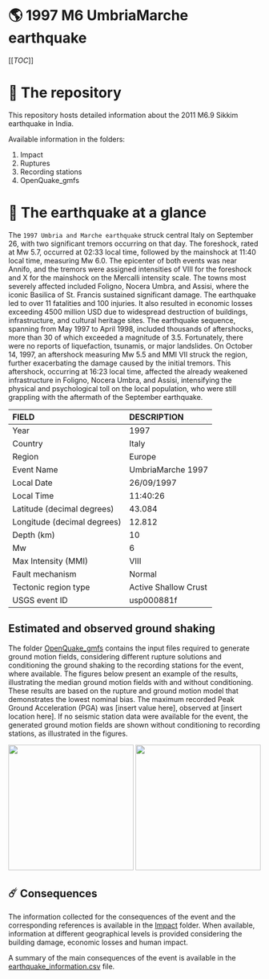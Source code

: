 # 🌎 1997 M6 UmbriaMarche earthquake
[[_TOC_]]

# 📂 The repository

This repository hosts detailed information about the 2011 M6.9 Sikkim earthquake in India.

Available information in the folders:

1. Impact
2. Ruptures
3. Recording stations
4. OpenQuake_gmfs


# 🚀 The earthquake at a glance 

The `1997 Umbria and Marche earthquake` struck central Italy on September 26, with two significant tremors occurring on that day. The foreshock, rated at Mw 5.7, occurred at 02:33 local time, followed by the mainshock at 11:40 local time, measuring Mw 6.0. The epicenter of both events was near Annifo, and the tremors were assigned intensities of VIII for the foreshock and X for the mainshock on the Mercalli intensity scale. The towns most severely affected included Foligno, Nocera Umbra, and Assisi, where the iconic Basilica of St. Francis sustained significant damage. The earthquake led to over 11 fatalities and 100 injuries. It also resulted in economic losses exceeding 4500 million USD due to widespread destruction of buildings, infrastructure, and cultural heritage sites. The earthquake sequence, spanning from May 1997 to April 1998, included thousands of aftershocks, more than 30 of which exceeded a magnitude of 3.5. Fortunately, there were no reports of liquefaction, tsunamis, or major landslides. On October 14, 1997, an aftershock measuring Mw 5.5 and MMI VII struck the region, further exacerbating the damage caused by the initial tremors. This aftershock, occurring at 16:23 local time, affected the already weakened infrastructure in Foligno, Nocera Umbra, and Assisi, intensifying the physical and psychological toll on the local population, who were still grappling with the aftermath of the September earthquake.

| FIELD | DESCRIPTION |
|:------|:------------|
| Year | 1997 |
| Country | Italy |
| Region | Europe |
| Event Name | UmbriaMarche 1997 |
| Local Date | 26/09/1997 |
| Local Time | 11:40:26 |
| Latitude (decimal degrees) | 43.084 |
| Longitude (decimal degrees) | 12.812 |
| Depth (km) | 10 |
| Mw | 6 |
| Max Intensity (MMI) | VIII |
| Fault mechanism | Normal |
| Tectonic region type | Active Shallow Crust |
| USGS event ID | usp000881f |

## Estimated and observed ground shaking

The folder [OpenQuake_gmfs](./OpenQuake_gmfs/) contains the input files required to generate ground motion fields, considering different rupture solutions and conditioning the ground shaking to the recording stations for the event, where available. The figures below present an example of the results, illustrating the median ground motion fields with and without conditioning. These results are based on the rupture and ground motion model that demonstrates the lowest nominal bias. The maximum recorded Peak Ground Acceleration (PGA) was [insert value here], observed at [insert location here]. If no seismic station data were available for the event, the generated ground motion fields are shown without conditioning to recording stations, as illustrated in the figures.

<img src="./4.OpenQuake_gmfs/median_gmf_stations_none.png" height="250">
<img src="./4.OpenQuake_gmfs/median_gmf_stations_seismic.png" height="250">

## ☄️ Consequences

The information collected for the consequences of the event and the corresponding references is available in the [Impact](./Impact) folder. When available, information at different geographical levels is provided considering the building damage, economic losses and human impact.

A summary of the main consequences of the event is available in the [earthquake_information.csv](./earthquake_information.csv) file.


